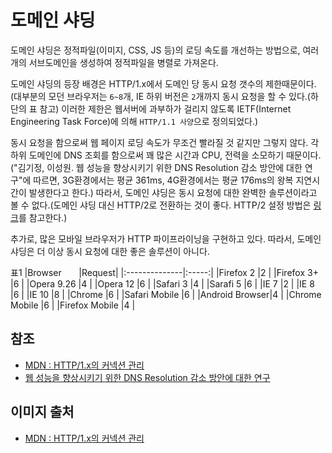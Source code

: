# 도메인 샤딩
도메인 샤딩은 정적파일(이미지, CSS, JS 등)의 로딩 속도를 개선하는 방법으로, 여러개의 서브도메인을 생성하여 정적파일을 병렬로 가져온다.

도메인 샤딩의 등장 배경은 HTTP/1.x에서 도메인 당 동시 요청 갯수의 제한때문이다. (대부분의 모던 브라우저는 `6~8`개, IE 하위 버전은 `2`개까지 동시 요청을 할 수 있다.(하단의 표 참고) 이러한 제한은 웹서버에 과부하가 걸리지 않도록 IETF(Internet Engineering Task Force)에 의해 `HTTP/1.1 사양`으로 정의되었다.)

동시 요청을 함으로써 웹 페이지 로딩 속도가 무조건 빨라질 것 같지만 그렇지 않다. 각 하위 도메인에 DNS 조회를 함으로써 꽤 많은 시간과 CPU, 전력을 소모하기 때문이다.("김기정, 이성원. 웹 성능을 향상시키기 위한 DNS Resolution 감소 방안에 대한 연구"에 따르면, 3G환경에서는 평균 361ms, 4G환경에서는 평균 176ms의 왕복 지연시간이 발생한다고 한다.) 따라서, 도메인 샤딩은 동시 요청에 대한 완벽한 솔루션이라고 볼 수 없다.(도메인 샤딩 대신 HTTP/2로 전환하는 것이 좋다. HTTP/2 설정 방법은 [링크](https://github.com/wonism/TIL/tree/master/back-end/nginx/http2)를 참고한다.)

추가로, 많은 모바일 브라우저가 HTTP 파이프라이닝을 구현하고 있다. 따라서, 도메인 샤딩은 더 이상 동시 요청에 대한 좋은 솔루션이 아니다.

표1
|Browser        |Request|
|:--------------|:-----:|
|Firefox 2      |2      |
|Firefox 3+     |6      |
|Opera 9.26     |4      |
|Opera 12       |6      |
|Safari 3       |4      |
|Sarafi 5       |6      |
|IE 7           |2      |
|IE 8           |6      |
|IE 10          |8      |
|Chrome         |6      |
|Safari Mobile  |6      |
|Android Browser|4      |
|Chrome Mobile  |6      |
|Firefox Mobile |4      |

## 참조
- [MDN : HTTP/1.x의 커넥션 관리](https://developer.mozilla.org/ko/docs/Web/HTTP/Connection_management_in_HTTP_1.x)
- [웹 성능을 향상시키기 위한 DNS Resolution 감소 방안에 대한 연구](https://www.kics.or.kr/storage/paper/event/winter2014/publish/3D-5.pdf)

## 이미지 출처
- [MDN : HTTP/1.x의 커넥션 관리](https://developer.mozilla.org/ko/docs/Web/HTTP/Connection_management_in_HTTP_1.x)

